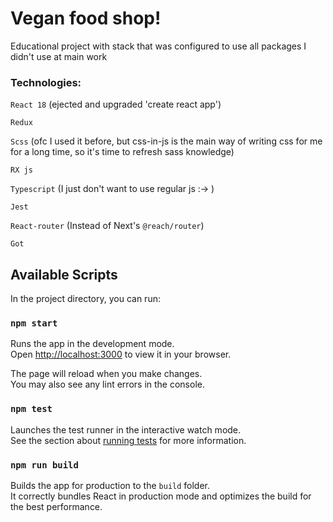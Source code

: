 # Vegan food shop!

Educational project with stack that was configured to
use all packages I didn't use at main work

### Technologies:

`React 18` (ejected and upgraded 'create react app')

`Redux`

`Scss` (ofc I used it before, but css-in-js is the main way of writing css for me for a long time, so it's time to refresh sass knowledge)

`RX js`

`Typescript` (I just don't want to use regular js :-> )

`Jest`

`React-router` (Instead of Next's `@reach/router`)

`Got`

## Available Scripts

In the project directory, you can run:

### `npm start`

Runs the app in the development mode.\
Open [http://localhost:3000](http://localhost:3000) to view it in your browser.

The page will reload when you make changes.\
You may also see any lint errors in the console.

### `npm test`

Launches the test runner in the interactive watch mode.\
See the section about [running tests](https://facebook.github.io/create-react-app/docs/running-tests) for more information.

### `npm run build`

Builds the app for production to the `build` folder.\
It correctly bundles React in production mode and optimizes the build for the best performance.


